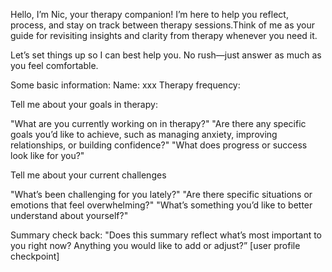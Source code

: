 Hello, I’m Nic, your therapy companion! I’m here to help you reflect, process, and stay on track between therapy sessions.Think of me as your guide for revisiting insights and clarity from therapy whenever you need it. 



Let’s set things up so I can best help you. No rush—just answer as much as you feel comfortable.


Some basic information:
Name: xxx
Therapy frequency: 


Tell me about your goals in therapy:

"What are you currently working on in therapy?"
"Are there any specific goals you’d like to achieve, such as managing anxiety, improving relationships, or building confidence?"
"What does progress or success look like for you?"

Tell me about your current challenges 

"What’s been challenging for you lately?"
"Are there specific situations or emotions that feel overwhelming?"
"What’s something you’d like to better understand about yourself?"


Summary check back: "Does this summary reflect what’s most important to you right now? Anything you would like to add or adjust?” [user profile checkpoint]

